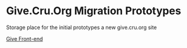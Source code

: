 Give.Cru.Org Migration Prototypes
==============
Storage place for the initial prototypes a new give.cru.org site

<a href="http://cruglobal.github.io/Give_Front-end/">Give Front-end</a>
